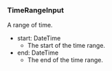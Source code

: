 ### TimeRangeInput
A range of time.

- start: DateTime
  - The start of the time range.
- end: DateTime
  - The end of the time range.
